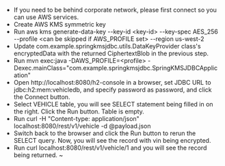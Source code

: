 
+ If you need to be behind corporate network, please first connect so you can use AWS services.
+ Create AWS KMS symmetric key
+ Run
  aws kms generate-data-key --key-id &lt;key-id&gt; --key-spec AES_256 --profile &lt;can be skipped if AWS_PROFILE set&gt; --region us-west-2
+ Update com.example.springkmsjdbc.utils.DataKeyProvider class's encryptedData with the returned CiphertextBlob in the previous step.
+ Run mvn exec:java -DAWS_PROFILE=&lt;profile&gt; -Dexec.mainClass="com.example.springkmsjdbc.SpringKMSJDBCApplication"
+ Open http://localhost:8080/h2-console in a browser, set JDBC URL to jdbc:h2:mem:vehicledb, and specify password as password, and click the Connect button.
+ Select VEHICLE table, you will see SELECT statement being filled in on the right. Click the Run button. Table is empty.
+ Run curl -H "Content-type: application/json" localhost:8080/rest/v1/vehicle -d @payload.json
+ Switch back to the browser and click the Run button to rerun the SELECT query. Now, you will see the record with vin being encrypted.
+ Run curl localhost:8080/rest/v1/vehicle/1 and you will see the record being returned.
  ~                                                                                        